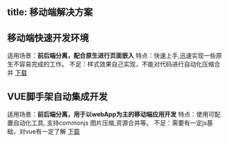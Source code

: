 title: 移动端解决方案
---

## 移动端快速开发环境

适用场景：**前后端分离，配合原生进行页面嵌入**
特点：快速上手,迅速实现一些原生不容易完成的工作。
不足：样式效果自己实现，不能对代码进行自动化压缩合并
[下载](../../code/web-app2.zip)

## VUE脚手架自动集成开发

适用场景：**前后端分离，用于以webApp为主的移动端应用开发**
特点：使用可配置自动化工具, 支持commonjs 图片压缩,资源合并等。
不足：需要有一定js基础，对vue有一定了解
[下载](../../code/pc-静态页面模版-webpack.zip)





